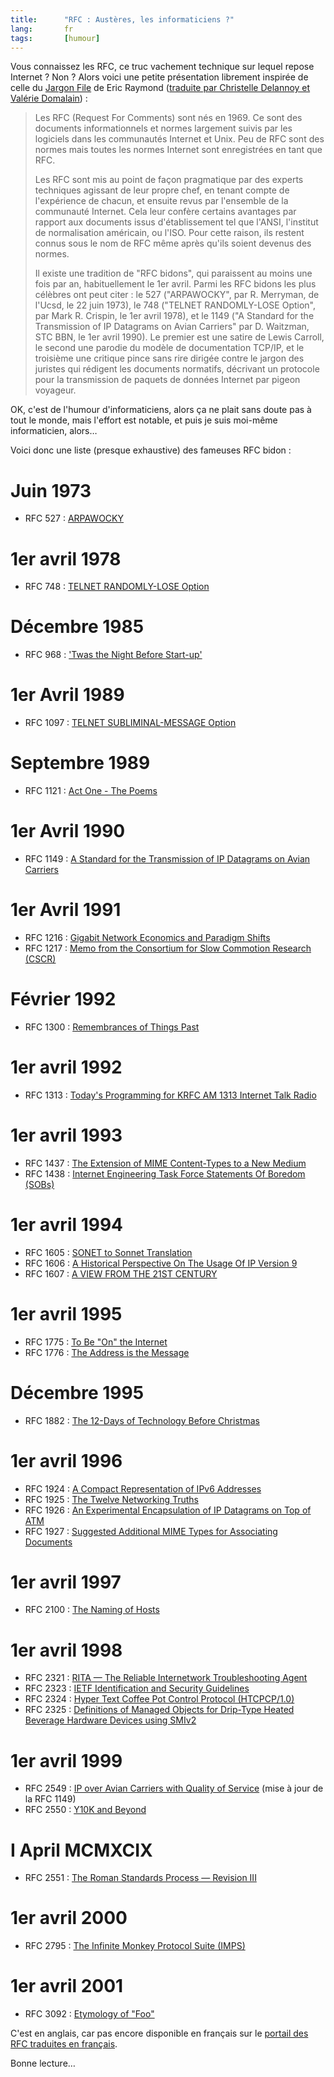 ```yaml
--- 
title:      "RFC : Austères, les informaticiens ?" 
lang:       fr 
tags:       [humour]
---
```


Vous connaissez les RFC, ce truc vachement technique sur lequel repose Internet ? Non ? Alors voici une petite présentation librement inspirée de celle du [Jargon File](http://www.tuxedo.org/~esr/jargon/html/entry/RFC.html) de Eric Raymond ([traduite par Christelle Delannoy et Valérie Domalain](http://ibm2.cicrp.jussieu.fr/bdej/DESS/DELANNOY/index.htm)) :

> Les RFC (Request For Comments) sont nés en 1969. Ce sont des documents informationnels et normes largement suivis par les logiciels dans les communautés Internet et Unix. Peu de RFC sont des normes mais toutes les normes Internet sont enregistrées en tant que RFC.
>
> Les RFC sont mis au point de façon pragmatique par des experts techniques agissant de leur propre chef, en tenant compte de l'expérience de chacun, et ensuite revus par l'ensemble de la communauté Internet. Cela leur confère certains avantages par rapport aux documents issus d'établissement tel que l'ANSI, l'institut de normalisation américain, ou l'ISO. Pour cette raison, ils restent connus sous le nom de RFC même après qu'ils soient devenus des normes.
> 
> Il existe une tradition de "RFC bidons", qui paraissent au moins une fois par an, habituellement le 1er avril. Parmi les RFC bidons les plus célèbres ont peut citer : le 527 ("ARPAWOCKY", par R. Merryman, de l'Ucsd, le 22 juin 1973), le 748 ("TELNET RANDOMLY-LOSE Option", par Mark R. Crispin, le 1er avril 1978), et le 1149 ("A Standard for the Transmission of IP Datagrams on Avian Carriers" par D. Waitzman, STC BBN, le 1er avril 1990). Le premier est une satire de Lewis Carroll, le second une parodie du modèle de documentation TCP/IP, et le troisième une critique pince sans rire dirigée contre le jargon des juristes qui rédigent les documents normatifs, décrivant un protocole pour la transmission de paquets de données Internet par pigeon voyageur.

OK, c'est de l'humour d'informaticiens, alors ça ne plait sans doute pas à tout le monde, mais l'effort est notable, et puis je suis moi-même informaticien, alors…

Voici donc une liste (presque exhaustive) des fameuses RFC bidon :

# Juin 1973
- RFC 527 : [ARPAWOCKY](https://www.rfc-editor.org/rfc/rfc527.txt)

# 1er avril 1978
- RFC 748 : [TELNET RANDOMLY-LOSE Option](https://www.rfc-editor.org/rfc/rfc748.txt)

# Décembre 1985

- RFC 968 : ['Twas the Night Before Start-up'](https://www.rfc-editor.org/rfc/rfc968.txt)

# 1er Avril 1989

- RFC 1097 : [TELNET SUBLIMINAL-MESSAGE Option](https://www.rfc-editor.org/rfc/rfc1097.txt)

# Septembre 1989

- RFC 1121 : [Act One - The Poems](https://www.rfc-editor.org/rfc/rfc1121.txt)

# 1er Avril 1990

- RFC 1149 : [A Standard for the Transmission of IP Datagrams on Avian Carriers](https://www.rfc-editor.org/rfc/rfc1149.txt)

# 1er Avril 1991

- RFC 1216 : [Gigabit Network Economics and Paradigm Shifts](https://www.rfc-editor.org/rfc/rfc1216.txt)
- RFC 1217 : [Memo from the Consortium for Slow Commotion Research (CSCR)](https://www.rfc-editor.org/rfc/rfc1217.txt)

# Février 1992 

- RFC 1300 : [Remembrances of Things Past](https://www.rfc-editor.org/rfc/rfc1300.txt)

# 1er avril 1992

- RFC 1313 : [Today's Programming for KRFC AM 1313 Internet Talk Radio](https://www.rfc-editor.org/rfc/rfc1313.txt)

# 1er avril 1993

- RFC 1437 : [The Extension of MIME Content-Types to a New Medium](https://www.rfc-editor.org/rfc/rfc1437.txt)
- RFC 1438 : [Internet Engineering Task Force Statements Of Boredom (SOBs)](https://www.rfc-editor.org/rfc/rfc1438.txt)

# 1er avril 1994

- RFC 1605 : [SONET to Sonnet Translation](https://www.rfc-editor.org/rfc/rfc1605.txt)
- RFC 1606 : [A Historical Perspective On The Usage Of IP Version 9](https://www.rfc-editor.org/rfc/rfc1606.txt)
- RFC 1607 : [A VIEW FROM THE 21ST CENTURY](https://www.rfc-editor.org/rfc/rfc1607.txt)

# 1er avril 1995

- RFC 1775 : [To Be "On" the Internet](https://www.rfc-editor.org/rfc/rfc1775.txt)
- RFC 1776 : [The Address is the Message](https://www.rfc-editor.org/rfc/rfc1776.txt)

# Décembre 1995

- RFC 1882 : [The 12-Days of Technology Before Christmas](https://www.rfc-editor.org/rfc/rfc1882.txt)

# 1er avril 1996

- RFC 1924 : [A Compact Representation of IPv6 Addresses](https://www.rfc-editor.org/rfc/rfc1924.txt)
- RFC 1925 : [The Twelve Networking Truths
](https://www.rfc-editor.org/rfc/rfc1925.txt)
- RFC 1926 : [An Experimental Encapsulation of IP Datagrams on Top of ATM](https://www.rfc-editor.org/rfc/rfc1926.txt)
- RFC 1927 : [Suggested Additional MIME Types for Associating Documents](https://www.rfc-editor.org/rfc/rfc1927.txt)

# 1er avril 1997

- RFC 2100 : [The Naming of Hosts](https://www.rfc-editor.org/rfc/rfc2100.txt)

# 1er avril 1998

- RFC 2321 : [RITA — The Reliable Internetwork Troubleshooting Agent](https://www.rfc-editor.org/rfc/rfc2321.txt)
- RFC 2323 : [IETF Identification and Security Guidelines](https://www.rfc-editor.org/rfc/rfc2323.txt)
- RFC 2324 : [Hyper Text Coffee Pot Control Protocol (HTCPCP/1.0)](https://www.rfc-editor.org/rfc/rfc2324.txt)
- RFC 2325 : [Definitions of Managed Objects for Drip-Type Heated Beverage Hardware Devices using SMIv2](https://www.rfc-editor.org/rfc/rfc2325.txt)

# 1er avril 1999

- RFC 2549 : [IP over Avian Carriers with Quality of Service](https://www.rfc-editor.org/rfc/rfc2549.txt) (mise à jour de la RFC 1149)
- RFC 2550 : [Y10K and Beyond](https://www.rfc-editor.org/rfc/rfc2550.txt)

# I April MCMXCIX

- RFC 2551 : [The Roman Standards Process — Revision III](https://www.rfc-editor.org/rfc/rfc2551.txt)

# 1er avril 2000

- RFC 2795 : [The Infinite Monkey Protocol Suite (IMPS)](https://www.rfc-editor.org/rfc/rfc2795.txt)

# 1er avril 2001

- RFC 3092 : [Etymology of "Foo"](https://www.rfc-editor.org/rfc/rfc3092.txt)

C'est en anglais, car pas encore disponible en français sur le [portail des RFC traduites en français](http://abcdrfc.free.fr/).

Bonne lecture…
